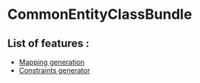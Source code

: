 # CommonEntityClassBundle

List of features :
------------------

- [Mapping generation]
- [Constraints generator]

[Mapping generation]: https://github.com/thomasmerlin/CommonEntityClassBundle/blob/master/docs/Features/MappingGenerator.md
[Constraints generator]: https://github.com/thomasmerlin/CommonEntityClassBundle/blob/master/docs/Features/ConstraintGenerator.md
